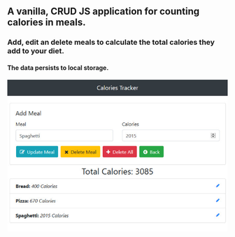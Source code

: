 ## A vanilla, CRUD JS application for counting calories in meals.

### Add, edit an delete meals to calculate the total calories they add to your diet.  

#### The data persists to local storage.


![alt text](screenshots/calories.jpg "Calories counter application.")
